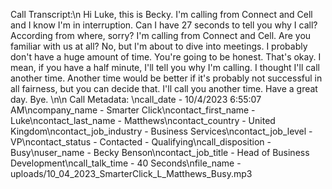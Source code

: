 Call Transcript:\n Hi Luke, this is Becky. I'm calling from Connect and Cell and I know I'm in interruption. Can I have 27 seconds to tell you why I call? According from where, sorry? I'm calling from Connect and Cell. Are you familiar with us at all? No, but I'm about to dive into meetings. I probably don't have a huge amount of time. You're going to be honest. That's okay. I mean, if you have a half minute, I'll tell you why I'm calling. I thought I'll call another time. Another time would be better if it's probably not successful in all fairness, but you can decide that. I'll call you another time. Have a great day. Bye. \n\n Call Metadata: \ncall_date - 10/4/2023 6:55:07 AM\ncompany_name - Smarter Click\ncontact_first_name - Luke\ncontact_last_name - Matthews\ncontact_country - United Kingdom\ncontact_job_industry - Business Services\ncontact_job_level - VP\ncontact_status - Contacted - Qualifying\ncall_disposition - Busy\nuser_name - Becky Benson\ncontact_job_title - Head of Business Development\ncall_talk_time - 40 Seconds\nfile_name - uploads/10_04_2023_SmarterClick_L_Matthews_Busy.mp3
